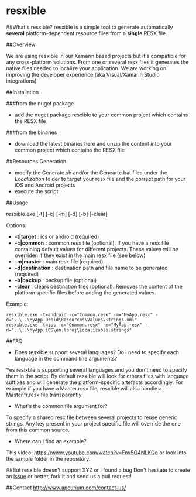 # resxible

##What's resxible?
resxible is a simple tool to generate automatically **several** platform-dependent resource files from a **single** RESX file.

##Overview

We are using resxible in our Xamarin based projects but it's compatible for any cross-platform solutions. From one or several resx files it generates the native files needed to localize your application. We are working on improving the developer experience (aka Visual/Xamarin Studio integrations)

##Installation

###from the nuget package
* add the nuget package resxible to your common project which contains the RESX file

###from the binaries
* download the latest binaries here and unzip the content into your common project which contains the RESX file

##Resources Generation
* modify the Generate.sh and/or the Genearte.bat files under the *Localization* folder to target your resx file and the correct path for your iOS and Android projects
* execute the script

##Usage

resxible.exe [-t] [-c] [-m] [-d] [-b] [-clear]

Options: 

- **-t|target** : ios or android (required)
- **-c|common** : common resx file (optional). If you have a resx file containing default values for different projects. These values will be overriden if they exist in the main resx file (see below)
- **-m|master** : main resx file (required)
- **-d|destination** : destination path and file name to be generated (required)
- **-b|backup** : backup file (optional)
- **-clear** : clears destination files (optional).  Removes the content of the platform specific files before adding the generated values.

Example:
```Batchfile
resxible.exe -t=android -c="Common.resx" -m="MyApp.resx" -d="..\..\MyApp.Droid\Resources\Values\Strings.xml"
resxible.exe -t=ios -c="Common.resx" -m="MyApp.resx" -d="..\..\MyApp.iOS\en.lproj\Localizable.strings"
```

##FAQ

- Does resxible support several languages? Do I need to specify each language in the command line arguments?

Yes resixble is supporting several languages and you don't need to specify them in the script. By default resxible will look for others files with language suffixes and will generate the platform-specific artefacts accordingly. For example if you have a Master.resx file, resxible will also handle a Master.fr.resx file transparently.

- What's the common file argument for?

To specify a shared resx file between several projects to reuse generic strings. Any key present in your project specific file will override the one from this common source.

- Where can I find an example?

This video: https://www.youtube.com/watch?v=Fnv5Q4NLKQo or look into the sample folder in the repository.

##But resxible doesn't support XYZ or I found a bug
Don't hesitate to create an [issue](https://github.com/apcurium/amp-tool/issues) or better, fork it and send us a pull request!

##Contact
http://www.apcurium.com/contact-us/
